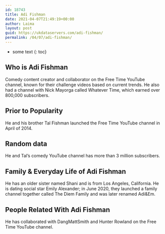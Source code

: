 ```yaml
---
id: 18743
title: Adi Fishman
date: 2021-04-07T21:49:19+00:00
author: Laima
layout: post
guid: https://ukdataservers.com/adi-fishman/
permalink: /04/07/adi-fishman/
---
```


* some text
{: toc}


## Who is Adi Fishman
                  
                  
                  
Comedy content creator and collaborator on the Free Time YouTube channel, known for their challenge videos based on current trends. He also had a channel with Nick Mayorga called Whatever Time, which earned over 800,000 subscribers. 
                  
              
            
              
            
                
                
                
## Prior to Popularity
                  
                  
                  
He and his brother Tal Fishman launched the Free Time YouTube channel in April of 2014. 
                  
              
            
              
            
                
                
                
## Random data
                  
                  
                  
He and Tal&#8217;s comedy YouTube channel has more than 3 million subscribers. 
                  
              
            
              
            
                
                
                
## Family & Everyday Life of Adi Fishman
                  
                  
                  
He has an older sister named Shani and is from Los Angeles, California. He is dating social star Emily Alexander; in June 2020, they launched a family channel together called The Diem Family and was later renamed Adi&Em.
                  
              
            
              
            
                
                
                
## People Related With Adi Fishman
                  
                  
                  
He has collaborated with DangMattSmith and Hunter Rowland on the Free Time YouTube channel. 
                  
              
            
              
            
                
              
            
              
              
            
            
              
            
          
          
          